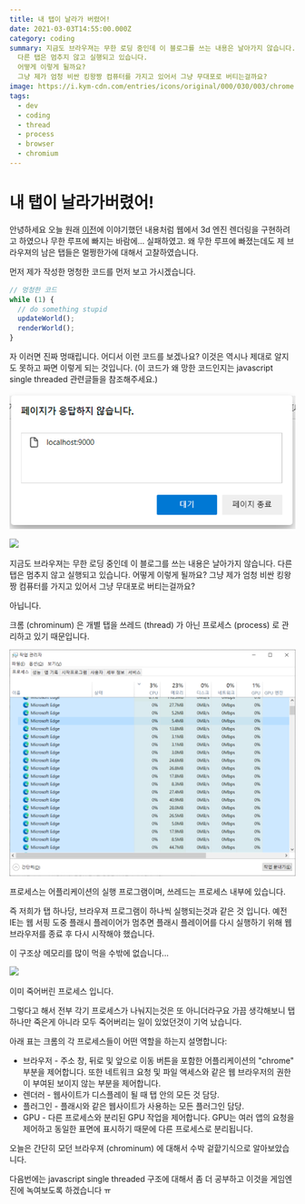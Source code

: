 ```yaml
---
title: 내 탭이 날라가 버렸어!
date: 2021-03-03T14:55:00.000Z
category: coding
summary: 지금도 브라우져는 무한 로딩 중인데 이 블로그를 쓰는 내용은 날아가지 않습니다.
  다른 탭은 멈추지 않고 실행되고 있습니다.
  어떻게 이렇게 될까요?
  그냥 제가 엄청 비싼 킹왕짱 컴퓨터를 가지고 있어서 그냥 무대포로 버티는걸까요?
image: https://i.kym-cdn.com/entries/icons/original/000/030/003/chrome.jpg
tags: 
  - dev
  - coding
  - thread
  - process
  - browser
  - chromium
---
```


# 내 탭이 날라가버렸어!

안녕하세요 오늘 원래 [이전]([/article/raycasting-pseudo-3d/)에 이야기했던 내용처럼
웹에서 3d 엔진 렌더링을 구현하려고 하였으나
무한 루프에 빠지는 바람에... 실패하였고.
왜 무한 루프에 빠졌는데도 제 브라우져의 남은 탭들은 멀쩡한가에 대해서 고찰하였습니다.

먼저 제가 작성한 멍청한 코드를 먼저 보고 가시겠습니다.

```typescript
// 멍청한 코드
while (1) {
  // do something stupid
  updateWorld();
  renderWorld();
}
```

자 이러면 진짜 멍때립니다. 어디서 이런 코드를 보겠나요?
이것은 역시나 제대로 알지도 못하고 짜면 이렇게 되는 것입니다.
(이 코드가 왜 망한 코드인지는 javascript single threaded 관련글들을 참조해주세요.)

![](./../static/images/posts/page_not_response.png)

![](https://static.tvtropes.org/pmwiki/pub/images/deja_q_hd_046_resized_6484.jpg)

지금도 브라우져는 무한 로딩 중인데 이 블로그를 쓰는 내용은 날아가지 않습니다.
다른 탭은 멈추지 않고 실행되고 있습니다.
어떻게 이렇게 될까요?
그냥 제가 엄청 비싼 킹왕짱 컴퓨터를 가지고 있어서 그냥 무대포로 버티는걸까요?

아닙니다.

크롬 (chrominum) 은 개별 탭을 쓰레드 (thread) 가 아닌 프로세스 (process) 로 관리하고 있기 때문입니다.

![](./../static/images/posts/much_much_process.png)

프로세스는 어플리케이션의 실행 프로그램이며, 쓰레드는 프로세스 내부에 있습니다.

즉 저희가 탭 하나당, 브라우져 프로그램이 하나씩 실행되는것과 같은 것 입니다.
예전 IE는 웹 서핑 도중 플래시 플레이어가 멈추면 플래시 플레이어를 다시 실행하기 위해 웹 브라우저를 종료 후 다시 시작해야 했습니다.

이 구조상 메모리를 많이 먹을 수밖에 없습니다...

![](https://tl360.b-cdn.net/wp-content/uploads/2016/11/Simple-Hacks-And-Best-Tools-To-Limit-Memory-Usage-In-Google-Chrome.jpg)

이미 죽어버린 프로세스 입니다.

그렇다고 해서 전부 각기 프로세스가 나눠지는것은 또 아니더라구요
가끔 생각해보니 탭 하나만 죽은게 아니라 모두 죽어버리는 일이 있었던것이 기억 났습니다.

아래 표는 크롬의 각 프로세스들이 어떤 역할을 하는지 설명합니다:

* 브라우저 - 주소 창, 뒤로 및 앞으로 이동 버튼을 포함한 어플리케이션의 "chrome" 부분을 제어합니다. 또한 네트워크 요청 및 파일 액세스와 같은 웹 브라우저의 권한이 부여된 보이지 않는 부분을 제어합니다.
* 렌더러 - 웹사이트가 디스플레이 될 때 탭 안의 모든 것 담당.
* 플러그인 - 플래시와 같은 웹사이트가 사용하는 모든 플러그인 담당.
* GPU - 다른 프로세스와 분리된 GPU 작업을 제어합니다. GPU는 여러 앱의 요청을 제어하고 동일한 표면에 표시하기 때문에 다른 프로세스로 분리됩니다.

오늘은 간단히 모던 브라우져 (chrominum) 에 대해서 수박 겉핱기식으로 알아보았습니다.

다음번에는 javascript single threaded 구조에 대해서 좀 더 공부하고 이것을 게임엔진에 녹여보도록 하겠습니다 ㅠ
